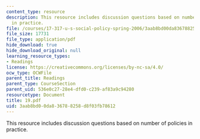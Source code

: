 ```yaml
---
content_type: resource
description: This resource includes discussion questions based on number of policies
  in practice.
file: /courses/17-317-u-s-social-policy-spring-2006/3aab8bd00da836788258d8f03fb78612_19.pdf
file_size: 17731
file_type: application/pdf
hide_download: true
hide_download_original: null
learning_resource_types:
- Readings
license: https://creativecommons.org/licenses/by-nc-sa/4.0/
ocw_type: OCWFile
parent_title: Readings
parent_type: CourseSection
parent_uid: 536e0c27-28e4-dfd0-c239-af83a9c94280
resourcetype: Document
title: 19.pdf
uid: 3aab8bd0-0da8-3678-8258-d8f03fb78612
---
```

This resource includes discussion questions based on number of policies in practice.